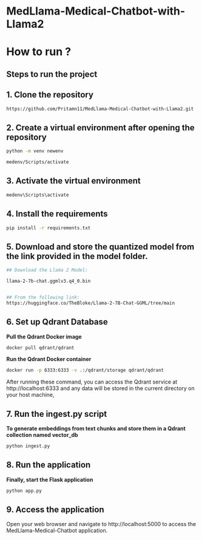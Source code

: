 # MedLlama-Medical-Chatbot-with-Llama2

# How to run ?

##  Steps to run the project

## 1. Clone the repository

```bash
https://github.com/Pritamn11/MedLlama-Medical-Chatbot-with-Llama2.git
```

## 2. Create a virtual environment after opening the repository

```bash
python -m venv newenv
```

```bash
medenv/Scripts/activate
```

## 3. Activate the virtual environment

```bash
medenv\Scripts\activate
```

## 4. Install the requirements

```bash
pip install -r requirements.txt
```

## 5. Download and store the quantized model from the link provided in the model folder.


```bash
## Download the Llama 2 Model:

llama-2-7b-chat.ggmlv3.q4_0.bin


## From the following link:
https://huggingface.co/TheBloke/Llama-2-7B-Chat-GGML/tree/main
```

## 6. Set up Qdrant Database

**Pull the Qdrant Docker image**

```bash
docker pull qdrant/qdrant
```

**Run the Qdrant Docker container**

```bash
docker run -p 6333:6333 -v .:/qdrant/storage qdrant/qdrant
```

After running these command, you can access the Qdrant service at http://localhost:6333 and any data will be stored in the current directory on your host machine,

## 7. Run the ingest.py script

**To generate embeddings from text chunks and store them in a Qdrant collection named vector_db**
```bash
python ingest.py
```

## 8. Run the application

**Finally, start the Flask application**
```bash
python app.py
```

## 9. Access the application

Open your web browser and navigate to http://localhost:5000 to access the MedLlama-Medical-Chatbot application.



